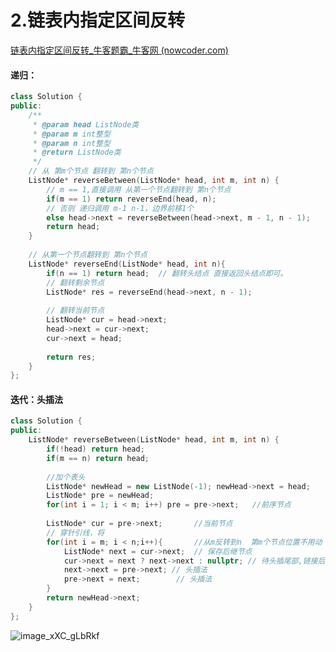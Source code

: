# 2.链表内指定区间反转

[链表内指定区间反转_牛客题霸_牛客网 (nowcoder.com)](https://www.nowcoder.com/practice/b58434e200a648c589ca2063f1faf58c?tpId=295&tags=&title=&difficulty=0&judgeStatus=0&rp=0&sourceUrl=%2Fexam%2Foj%3Fpage%3D1%26tab%3D%E7%AE%97%E6%B3%95%E7%AF%87%26topicId%3D295)



#### 递归：

```C++
class Solution {
public:
    /**
     * @param head ListNode类 
     * @param m int整型 
     * @param n int整型 
     * @return ListNode类
     */
    // 从 第m个节点 翻转到 第n个节点
    ListNode* reverseBetween(ListNode* head, int m, int n) {
        // m == 1,直接调用 从第一个节点翻转到 第n个节点
        if(m == 1) return reverseEnd(head, n);
        // 否则 递归调用 m-1 n-1，边界前移1个
        else head->next = reverseBetween(head->next, m - 1, n - 1);
        return head;
    }
    
    // 从第一个节点翻转到 第n个节点
    ListNode* reverseEnd(ListNode* head, int n){
        if(n == 1) return head;  // 翻转头结点 直接返回头结点即可。
        // 翻转剩余节点
        ListNode* res = reverseEnd(head->next, n - 1);
        
        // 翻转当前节点
        ListNode* cur = head->next;
        head->next = cur->next;
        cur->next = head;
        
        return res;
    }
};
```



#### 迭代：头插法

```C++
class Solution {
public:
    ListNode* reverseBetween(ListNode* head, int m, int n) {
        if(!head) return head;
        if(m == n) return head;
        
        //加个表头
        ListNode* newHead = new ListNode(-1); newHead->next = head;
        ListNode* pre = newHead;
        for(int i = 1; i < m; i++) pre = pre->next;   //前序节点
        
        ListNode* cur = pre->next;       //当前节点
        // 穿针引线，将 
        for(int i = m; i < n;i++){       //从m反转到n  第m个节点位置不用动
            ListNode* next = cur->next;  // 保存后继节点
            cur->next = next ? next->next : nullptr; // 待头插尾部,链接后继节点
            next->next = pre->next; // 头插法
            pre->next = next;        // 头插法
        }
        return newHead->next;
    }
};
```

![image_xXC_gLbRkf](https://devil-picture-bed.oss-cn-shenzhen.aliyuncs.com/image/202207201350324.png)
